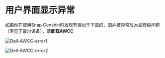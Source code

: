 # 用户界面显示异常

如果你在使用Snap Genshin时发现有类似于下图的，图片被异常放大或模糊问题（常见于戴尔设备），请**卸载AWCC**

![Dell-AWCC-error1](https://img.snapgenshin.com/imgs/2022/02/b1ae5c61e5f27d64.jpg)

![Dell-AWCC-error2](https://img.snapgenshin.com/imgs/2022/02/b7c77a8255c93d22.jpg)
